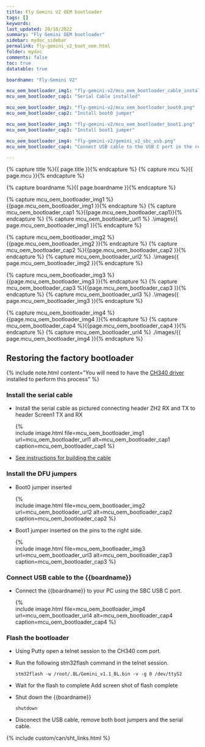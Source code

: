 ```yaml
---
title: Fly Gemini V2 OEM bootloader
tags: []
keywords: 
last_updated: 20/10/2022
summary: "Fly Gemini OEM bootloader"
sidebar: mydoc_sidebar
permalink: fly-gemini_v2_boot_oem.html
folder: mydoc
comments: false
toc: true
datatable: true

boardname: "Fly-Gemini V2" 

mcu_oem_bootloader_img1: "fly-gemini-v2/mcu_oem_bootloader_cable_installed.jpg"
mcu_oem_bootloader_cap1: "Serial Cable installed"

mcu_oem_bootloader_img2: "fly-gemini-v2/mcu_oem_bootloader_boot0.png"
mcu_oem_bootloader_cap2: "Install boot0 jumper"

mcu_oem_bootloader_img3: "fly-gemini-v2/mcu_oem_bootloader_boot1.png"
mcu_oem_bootloader_cap3: "Install boot1 jumper"

mcu_oem_bootloader_img4: "fly-gemini-v2/gemini_v2_sbc_usb.png"
mcu_oem_bootloader_cap4: "Connect USB cable to the USB C port in the red box"

---
```


{% capture title %}{{ page.title }}{% endcapture %}
{% capture mcu %}{{ page.mcu }}{% endcapture %}

{% capture boardname %}{{ page.boardname }}{% endcapture %}

{% capture mcu_oem_bootloader_img1 %}{{page.mcu_oem_bootloader_img1 }}{% endcapture %}
{% capture mcu_oem_bootloader_cap1 %}{{page.mcu_oem_bootloader_cap1}}{% endcapture %}
{% capture mcu_oem_bootloader_url1 %} .\images\{{ page.mcu_oem_bootloader_img1 }}{% endcapture %}

{% capture mcu_oem_bootloader_img2 %}{{page.mcu_oem_bootloader_img2 }}{% endcapture %}
{% capture mcu_oem_bootloader_cap2 %}{{page.mcu_oem_bootloader_cap2 }}{% endcapture %}
{% capture mcu_oem_bootloader_url2 %} .\images\{{ page.mcu_oem_bootloader_img2 }}{% endcapture %}

{% capture mcu_oem_bootloader_img3 %}{{page.mcu_oem_bootloader_img3 }}{% endcapture %}
{% capture mcu_oem_bootloader_cap3 %}{{page.mcu_oem_bootloader_cap3 }}{% endcapture %}
{% capture mcu_oem_bootloader_url3 %} .\images\{{ page.mcu_oem_bootloader_img3 }}{% endcapture %}

{% capture mcu_oem_bootloader_img4 %}{{page.mcu_oem_bootloader_img4 }}{% endcapture %}
{% capture mcu_oem_bootloader_cap4 %}{{page.mcu_oem_bootloader_cap4 }}{% endcapture %}
{% capture mcu_oem_bootloader_url4 %} ./images/{{ page.mcu_oem_bootloader_img4 }}{% endcapture %}

## Restoring the factory bootloader

{% include note.html content="You will need to have the [CH340 driver](./fly-gemini_v2_sbc_setup.html#install-ch340-driver) installed to perform this process" %}

###  Install the serial cable 

- Install the serial cable as pictured connecting header ZH2 RX and TX to header Screen1 TX and RX

   {%   
   include image.html 
   file=mcu_oem_bootloader_img1
   url=mcu_oem_bootloader_url1
   alt=mcu_oem_bootloader_cap1
   caption=mcu_oem_bootloader_cap1
   %} 

- [See instructions for building the cable](./fly-gemini_v2_boot_serial.html) 

### Install the DFU jumpers

- Boot0 jumper inserted

  {%   
  include image.html 
  file=mcu_oem_bootloader_img2
  url=mcu_oem_bootloader_url2
  alt=mcu_oem_bootloader_cap2
  caption=mcu_oem_bootloader_cap2
  %} 

- Boot1 jumper inserted on the pins to the right side. 

  {%   
  include image.html 
  file=mcu_oem_bootloader_img3
  url=mcu_oem_bootloader_url3
  alt=mcu_oem_bootloader_cap3
  caption=mcu_oem_bootloader_cap3
  %} 

### Connect USB cable to the {{boardname}}

- Connect the {{boardname}} to your PC using the SBC USB C port. 
  
  {%   
  include image.html 
  file=mcu_oem_bootloader_img4
  url=mcu_oem_bootloader_url4
  alt=mcu_oem_bootloader_cap4
  caption=mcu_oem_bootloader_cap4
  %} 

### Flash the bootloader

- Using Putty open a telnet session to the CH340 com port. 
- Run the following stm32flash command in the telnet session. 
  ```
  stm32flash -w /root/.BL/Gemini_v1.1_BL.bin -v -g 0 /dev/ttyS2
  ```
- Wait for the flash to complete
  Add screen shot of flash complete 
  
- Shut down the {{boardname}}
  ```
  shutdown
  ```
- Disconect the USB cable, remove both boot jumpers and the serial cable.     

{% include custom/can/sht_links.html %}